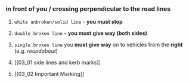 ### in front of you / crossing perpendicular to the road lines

1. `white unbroken/solid line` - **you must stop**
2. `double broken line` - **you must give way (both sides)**
3. `single broken line` you **must give way** on to vehicles from the **right** (e.g. *roundabout*)

1. [[03_01 side lines and kerb marks]]
2. [[03_02 Important Marking]]